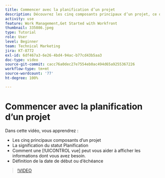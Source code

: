 ```yaml
---
title: Commencer avec la planification d’un projet
description: Découvrez les cinq composants principaux d’un projet, ce que signifie le statut, comment une [!UICONTROL vue] peut vous aider à afficher les informations pertinentes et la définition de la date de début ou d’échéance.
activity: use
feature: Work Management,Get Started with Workfront
thumbnail: 335086.jpeg
type: Tutorial
role: User
level: Beginner
team: Technical Marketing
jira: KT-8772
exl-id: 6df467a3-6e26-4bd4-94ac-b77cd43b5aa3
doc-type: video
source-git-commit: cacc76a0dec27e7554eb0ac494d65a9255367226
workflow-type: tm+mt
source-wordcount: '77'
ht-degree: 100%

---
```


# Commencer avec la planification d’un projet

Dans cette vidéo, vous apprendrez :

* Les cinq principaux composants d’un projet
* La signification du statut Planification
* Comment une [!UICONTROL vue] peut vous aider à afficher les informations dont vous avez besoin.
* Définition de la date de début ou d’échéance

>[!VIDEO](https://video.tv.adobe.com/v/335086/?quality=12&learn=on)
